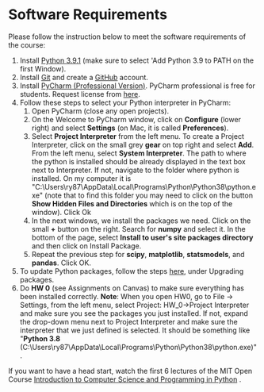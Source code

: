 # Software Requirements

Please follow the instruction below to meet the software requirements of the course:

1. Install [Python 3.9.1](https://www.python.org/downloads/) (make sure to select 'Add Python 3.9 to PATH on the first Window).
2. Install [Git](https://git-scm.com/download/) and create a [GitHub](https://github.com/join) account.
3. Install [PyCharm (Professional Version)](https://www.jetbrains.com/pycharm/). 
PyCharm professional is free for students. Request license from 
[here](https://www.jetbrains.com/student/).
4. Follow these steps to select your Python interpreter in PyCharm:
    1. Open PyCharm (close any open projects). 
    2. On the Welcome to PyCharm window, click on **Configure** (lower right) and 
        select **Settings** (on Mac, it is called **Preferences**).
    3. Select **Project Interpreter** from the left menu. To create a Project Interpreter, 
    click on the small grey **gear** on top right and select **Add**.
    From the left menu, select **System Interpreter**. The path to where the python is installed should be 
    already displayed in the text box next to Interpreter. If not, navigate to the folder where python is installed. 
       On my computer it is "C:\Users\ry87\AppData\Local\Programs\Python\Python38\python.exe" 
       (note that to find this folder you may need to click on the button 
       **Show Hidden Files and Directories** which is on the top of the window). 
     Click Ok
    4. In the next windows, we install the packages we need. Click on the small **+** button on the right.
     Search for **numpy** and select it. In the bottom of the page, select **Install to user's site packages directory**
      and then click on Install Package.
    5. Repeat the previous step for **scipy**, **matplotlib**, **statsmodels**, and **pandas**. Click OK.
5. To update Python packages, follow the steps 
[here](https://www.jetbrains.com/help/pycharm/installing-uninstalling-and-upgrading-packages.html),
 under Upgrading packages.
7. Do **HW 0** (see Assignments on Canvas) to make sure everything has been installed correctly.
    **Note**: When you open HW0, go to File -> Settings, from the left menu, select 
    Project: HW_0->Project Interpreter and make sure you  see the packages you just installed. 
    If not, expand the drop-down menu next to Project Interpreter and make sure the interpreter that we just defined 
    is selected. It should be something like "**Python 3.8** (C:\Users\ry87\AppData\Local\Programs\Python\Python38\python.exe)".   

If you want to have a head start, watch the first 6 lectures of the 
MIT Open Course [Introduction to Computer Science and Programming in Python](https://ocw.mit.edu/courses/electrical-engineering-and-computer-science/6-0001-introduction-to-computer-science-and-programming-in-python-fall-2016/lecture-videos/) . 
